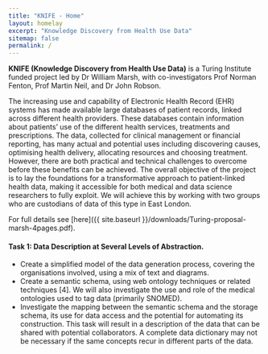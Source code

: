 ```yaml
---
title: "KNIFE - Home"
layout: homelay
excerpt: "Knowledge Discovery from Health Use Data"
sitemap: false
permalink: /
---
```



**KNIFE (Knowledge Discovery from Health Use Data)** is a Turing Institute funded project led by Dr William Marsh, with co-investigators Prof Norman Fenton, Prof Martin Neil, and Dr John Robson.

The increasing use and capability of Electronic Health Record (EHR) systems has made available large databases of patient records, linked across different health providers. These databases contain information about patients’ use of the different health services, treatments and prescriptions. The data, collected for clinical management or financial reporting, has many actual and potential uses including discovering causes, optimising health delivery, allocating resources and choosing treatment. However, there are both practical and technical challenges to overcome before these benefits can be achieved. The overall objective of the project is to lay the foundations for a transformative approach to patient-linked health data, making it accessible for both medical and data science researchers to fully exploit. We will achieve this by working with two groups who are custodians of data of this type in East London.

For full details see [here]({{ site.baseurl }}/downloads/Turing-proposal-marsh-4pages.pdf).




#### **Task 1: Data Description at Several Levels of Abstraction.**

*  Create a simplified model of the data generation process, covering the organisations involved,
using a mix of text and diagrams.
*  Create a semantic schema, using web ontology techniques or related techniques [4]. We will
also investigate the use and role of the medical ontologies used to tag data (primarily SNOMED).
*  Investigate the mapping between the semantic schema and the storage schema, its use for data
access and the potential for automating its construction.
This task will result in a description of the data that can be shared with potential collaborators. A
complete data dictionary may not be necessary if the same concepts recur in different parts of the data.
